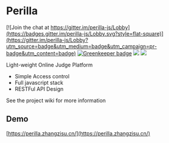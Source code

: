 # Perilla

[![Join the chat at https://gitter.im/perilla-js/Lobby](https://badges.gitter.im/perilla-js/Lobby.svg?style=flat-square)](https://gitter.im/perilla-js/Lobby?utm_source=badge&utm_medium=badge&utm_campaign=pr-badge&utm_content=badge)
[![Greenkeeper badge](https://badges.greenkeeper.io/ZhangZisu/perilla.svg?style=flat-square)](https://greenkeeper.io/)
[![](https://img.shields.io/github/tag/ZhangZisu/perilla.svg?style=flat-square)](https://github.com/ZhangZisu/perilla)
[![](https://img.shields.io/badge/project-Perilla-8e44ad.svg?style=flat-square)](https://github.com/ZhangZisu/perilla)

Light-weight Online Judge Platform

- Simple Access control
- Full javascript stack
- RESTFul API Design

See the project wiki for more information

## Demo

[https://perilla.zhangzisu.cn/](https://perilla.zhangzisu.cn/)
